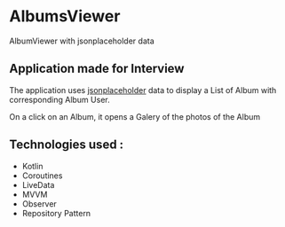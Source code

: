 # AlbumsViewer
AlbumViewer with jsonplaceholder data

## Application made for Interview

The application uses [jsonplaceholder](https://jsonplaceholder.typicode.com/) data to display a List of Album with corresponding Album User.

On a click on an Album, it opens a Galery of the photos of the Album

## Technologies used :

* Kotlin
* Coroutines
* LiveData
* MVVM
* Observer
* Repository Pattern
